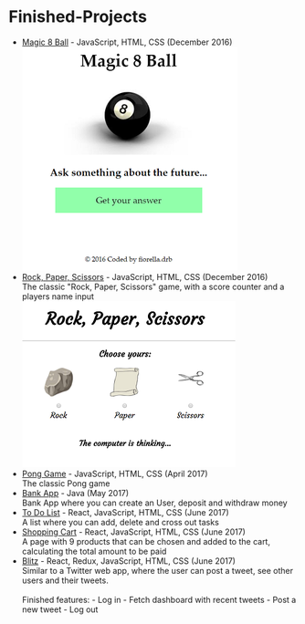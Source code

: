 # Finished-Projects
- [Magic 8 Ball](magic_8_ball) - JavaScript, HTML, CSS (December 2016) <br/>
  	![Magic 8 Ball game](https://github.com/fderisio/Finished-Projects/blob/master/magic_8_ball/Pic.PNG)
- [Rock, Paper, Scissors](rock_paper_scissors) - JavaScript, HTML, CSS (December 2016) <br/>
  	The classic "Rock, Paper, Scissors" game, with a score counter and a players name input <br/>
  	![Rock, Paper, Scissors game](https://github.com/fderisio/Finished-Projects/blob/master/rock_paper_scissors/Pic.PNG) 
- [Pong Game](pong_game) - JavaScript, HTML, CSS (April 2017) <br/>
  	The classic Pong game
- [Bank App](bank_app) - Java (May 2017) <br/>
  	Bank App where you can create an User, deposit and withdraw money
- [To Do List](to_do_list) - React, JavaScript, HTML, CSS (June 2017) <br/>
	A list where you can add, delete and cross out tasks
- [Shopping Cart](shopping_cart) - React, JavaScript, HTML, CSS (June 2017) <br/>
	A page with 9 products that can be chosen and added to the cart, calculating the total amount to be paid
- [Blitz](blitz) - React, Redux, JavaScript, HTML, CSS (June 2017) <br/>
	Similar to a Twitter web app, where the user can post a tweet, see other users and their tweets. <br/>	
	Finished features:
	  - Log in
	  - Fetch dashboard with recent tweets
	  - Post a new tweet
	  - Log out

